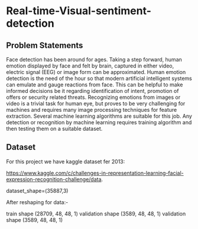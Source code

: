 # Real-time-Visual-sentiment-detection

## Problem Statements

Face detection has been around for ages. Taking a step forward, human emotion displayed by face and felt by brain, captured in either video, electric signal (EEG) or image form can be approximated. Human emotion detection is the need of the hour so that modern artificial intelligent systems can emulate and gauge reactions from face. This can be helpful to make informed decisions be it regarding identification of intent, promotion of offers or security related threats. Recognizing emotions from images or video is a trivial task for human eye, but proves to be very challenging for machines and requires many image processing techniques for feature extraction. Several machine learning algorithms are suitable for this job. Any detection or recognition by machine learning requires training algorithm and then testing them on a suitable dataset.

## Dataset

For this project we have kaggle dataset fer 2013: 

https://www.kaggle.com/c/challenges-in-representation-learning-facial-expression-recognition-challenge/data.

dataset_shape=(35887,3)

After reshaping for data:-

train shape (28709, 48, 48, 1) validation shape (3589, 48, 48, 1) validation shape (3589, 48, 48, 1)
